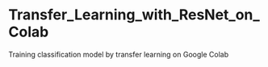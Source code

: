 # Transfer_Learning_with_ResNet_on_Colab
Training classification model by transfer learning on Google Colab
